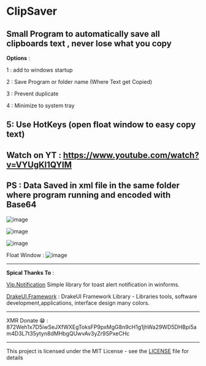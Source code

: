 # ClipSaver
Small Program to automatically save all clipboards text , never lose what you copy
----------------------------
**Options** : 

1 : add to windows startup

2 : Save Program or folder name (Where Text get Copied)

3 : Prevent duplicate

4 : Minimize to system tray

5: Use HotKeys (open float window to easy copy text)
----------------------------
Watch on YT : https://www.youtube.com/watch?v=VYUgKl1QYIM
---------------------
PS : Data Saved in xml file 
in the same folder where program running
and encoded with Base64
-----------------------------

![image](https://user-images.githubusercontent.com/54191699/152693966-2cc7e734-b1b3-4961-b45f-712ff8607eb5.png)

![image](https://user-images.githubusercontent.com/54191699/152693983-027ece8c-528d-400d-aca0-dd7731cdb6a4.png)

![image](https://user-images.githubusercontent.com/54191699/152693992-e77ec7d0-49e0-4c26-b4c5-6446f449727c.png)

Float Window :
![image](https://user-images.githubusercontent.com/54191699/153855192-6d37a3fa-4e13-4404-8b67-04eaaf696552.png)


---------------
**Spical Thanks To** :

[Vip.Notification](https://github.com/leandrovip/Vip.Notification) 
Simple library for toast alert notification in winforms.

[DrakeUI.Framework](https://github.com/drakelam/DrakeUI-Framework/) : 
DrakeUI Framework Library - Libraries tools, software development,applications, interface design many colors.

-------

XMR Donate 😁 : 872Weh1x7D5iwSeJXfWXEgToksFP9pxMgG8n9cH1g1jhWa29WD5DHBpi5am4D3L7t35ytyn8dMHbgQUwvAv3yZr9SPxeCHc

-------
This project is licensed under the MIT License - see the [LICENSE](/LICENSE) file for details
